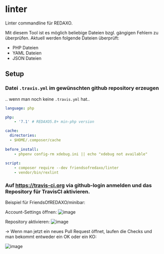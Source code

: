 # linter
Linter commandline für REDAXO.

Mit diesem Tool ist es möglich beliebige Dateien bzgl. gängigen Fehlern zu überprüfen.
Aktuell werden folgende Dateien überprüft:

- PHP Dateien
- YAML Dateien
- JSON Dateien

## Setup


### Datei `.travis.yml` im gewünschten github repository erzeugen

.. wenn man noch keine `.travis.yml` hat..

```yml
language: php

php:
    - '7.1' # REDAXO5.8+ min-php version

cache:
  directories:
  - $HOME/.composer/cache
  
before_install:
    - phpenv config-rm xdebug.ini || echo "xdebug not available"
    
script:
    - composer require --dev friendsofredaxo/linter
    - vendor/bin/rexlint
```

### Auf https://travis-ci.org via github-login anmelden und das Repository für TravisCI aktivieren.

Beispiel für FriendsOfREDAXO/minibar:

Account-Settings öffnen:
![image](https://user-images.githubusercontent.com/120441/55288765-b8268500-53bc-11e9-9139-6e904c4fa3c8.png)

Repository aktivieren:
![image](https://user-images.githubusercontent.com/120441/55288776-dc826180-53bc-11e9-9625-27a87c4d1544.png)

-> Wenn man jetzt ein neues Pull Request öffnet, laufen die Checks und man bekommt entweder ein OK oder ein KO:

![image](https://user-images.githubusercontent.com/120441/55288790-050a5b80-53bd-11e9-90aa-455464003fb8.png)
